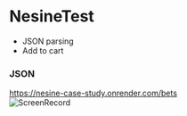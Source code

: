 # NesineTest
+ JSON parsing
+ Add to cart

### JSON
https://nesine-case-study.onrender.com/bets <br>
![ScreenRecord](https://github.com/KateKashko/NesineTest/assets/107617602/e6c1ac71-6c2f-4335-aea9-5b15be878e7b)

